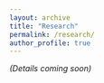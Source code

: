 ```yaml
---
layout: archive
title: "Research"
permalink: /research/
author_profile: true
---
```


_(Details coming soon)_
